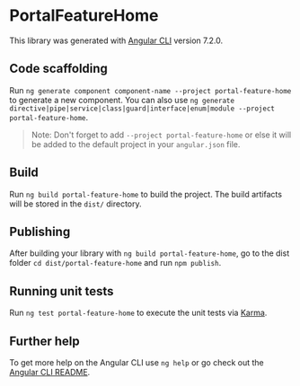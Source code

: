 # PortalFeatureHome

This library was generated with [Angular CLI](https://github.com/angular/angular-cli) version 7.2.0.

## Code scaffolding

Run `ng generate component component-name --project portal-feature-home` to generate a new component. You can also use `ng generate directive|pipe|service|class|guard|interface|enum|module --project portal-feature-home`.

> Note: Don't forget to add `--project portal-feature-home` or else it will be added to the default project in your `angular.json` file.

## Build

Run `ng build portal-feature-home` to build the project. The build artifacts will be stored in the `dist/` directory.

## Publishing

After building your library with `ng build portal-feature-home`, go to the dist folder `cd dist/portal-feature-home` and run `npm publish`.

## Running unit tests

Run `ng test portal-feature-home` to execute the unit tests via [Karma](https://karma-runner.github.io).

## Further help

To get more help on the Angular CLI use `ng help` or go check out the [Angular CLI README](https://github.com/angular/angular-cli/blob/master/README.md).
